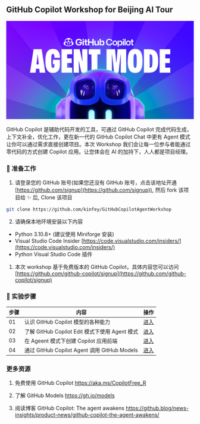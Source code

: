 ## GitHub Copilot Workshop for Beijing AI Tour

![agent](./imgs/Agent-Sunrise-1.webp)

GitHub Copilot 是辅助代码开发的工具，可通过 GitHub Copilot 完成代码生成，上下文补全，优化工作，更在新一代的 GitHub Copilot Chat 中更有 Agent 模式让你可以通过需求直接创建项目。本次 Workshop 我们会让每一位参与者能通过零代码的方式创建 Copilot 应用。让您体会在 AI 的加持下，人人都是项目经理。

### 🔨 准备工作

1. 请登录您的 GitHub 账号(如果您还没有 GitHub 账号，点击该地址开通 [https://github.com/signup](https://github.com/signup)), 然后 fork 该项目给 ✨ 后, Clone 该项目 


```bash
git clone https://github.com/kinfey/GitHubCopilotAgentWorkshop
```

2. 请确保本地环境安装以下内容

- Python 3.10.8+ (建议使用 Miniforge 安装)
- Visual Studio Code Insider [https://code.visualstudio.com/insiders/](https://code.visualstudio.com/insiders/)
- Python Visual Studio Code 插件

1. 本次 workshop 基于免费版本的 GitHub Copilot，具体内容您可以访问 [https://github.com/github-copilot/signup](https://github.com/github-copilot/signup)

### 🧪 实验步骤

| 步骤 | 内容 | 操作 |
| -------- | ------- | ------- |
| 01 | 认识 GitHub Copilot 模型的各种能力  | [进入](./md/01.GitHubCopilotModels.md)  |
| 02 | 了解 GitHub Copilot Edit 模式下使用 Agent 模式    | [进入](./md/02.IntroduceGitHubCopilotAgentMode.md)  |
| 03 | 在 Ageent 模式下创建 Copilot 应用前端   | [进入](./md/03.CreateCopilotUI.md)  |
| 04 | 通过 GitHub Copilot Agent 调用 GitHub Models  | [进入](./md/04.CreateCopilotBackend.md)  |

### 更多资源


1. 免费使用 GitHub Copilot  https://aka.ms/CopilotFree_R

2. 了解 GitHub Models https://gh.io/models

3. 阅读博客 GitHub Copilot: The agent awakens https://github.blog/news-insights/product-news/github-copilot-the-agent-awakens/
 